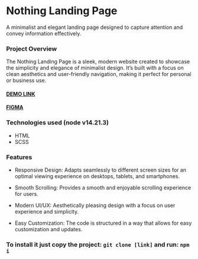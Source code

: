 # Nothing Landing Page
A minimalist and elegant landing page designed to capture attention and convey information effectively.

### Project Overview
The Nothing Landing Page is a sleek, modern website created to showcase the simplicity and elegance of minimalist design. It’s built with a focus on clean aesthetics and user-friendly navigation, making it perfect for personal or business use.

#### [DEMO LINK](https://YuriiMykhailenko.github.io/nothing_landing-page/)  
#### [FIGMA](https://www.figma.com/design/DtkQmQ797hk0nI4KfMi2Uq/BOSE-New-Version?node-id=6802-139&node-type=canvas&t=Co7bBmcgQcx7mNYI-0)

### Technologies used (node v14.21.3)
- HTML
- SCSS

### Features
- Responsive Design: Adapts seamlessly to different screen sizes for an optimal viewing experience on desktops, tablets, and smartphones.

- Smooth Scrolling: Provides a smooth and enjoyable scrolling experience for users.

- Modern UI/UX: Aesthetically pleasing design with a focus on user experience and simplicity.

- Easy Customization: The code is structured in a way that allows for easy customization and updates.



### To install it just copy the project: `git clone [link]` and run: `npm i`


